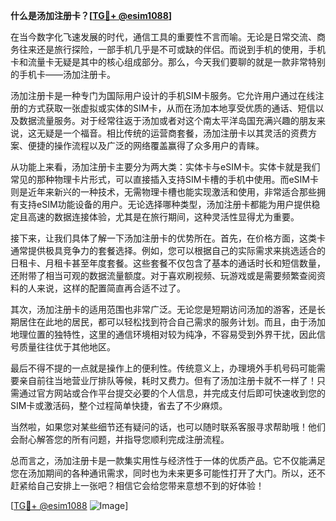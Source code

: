 **什么是汤加注册卡？[[TG💪+ @esim1088](https://t.me/s/esim1088)]**

在当今数字化飞速发展的时代，通信工具的重要性不言而喻。无论是日常交流、商务往来还是旅行探险，一部手机几乎是不可或缺的伴侣。而说到手机的使用，手机卡和流量卡无疑是其中的核心组成部分。那么，今天我们要聊的就是一款非常特别的手机卡——汤加注册卡。

汤加注册卡是一种专门为国际用户设计的手机SIM卡服务。它允许用户通过在线注册的方式获取一张虚拟或实体的SIM卡，从而在汤加本地享受优质的通话、短信以及数据流量服务。对于经常往返于汤加或者对这个南太平洋岛国充满兴趣的朋友来说，这无疑是一个福音。相比传统的运营商套餐，汤加注册卡以其灵活的资费方案、便捷的操作流程以及广泛的网络覆盖赢得了众多用户的青睐。

从功能上来看，汤加注册卡主要分为两大类：实体卡与eSIM卡。实体卡就是我们常见的那种物理卡片形式，可以直接插入支持SIM卡槽的手机中使用。而eSIM卡则是近年来新兴的一种技术，无需物理卡槽也能实现激活和使用，非常适合那些拥有支持eSIM功能设备的用户。无论选择哪种类型，汤加注册卡都能为用户提供稳定且高速的数据连接体验，尤其是在旅行期间，这种灵活性显得尤为重要。

接下来，让我们具体了解一下汤加注册卡的优势所在。首先，在价格方面，这类卡通常提供极具竞争力的套餐选择。例如，您可以根据自己的实际需求来挑选适合的日租卡、月租卡甚至年度套餐。这些套餐不仅包含了基本的通话时长和短信数量，还附带了相当可观的数据流量额度。对于喜欢刷视频、玩游戏或是需要频繁查阅资料的人来说，这样的配置简直再合适不过了。

其次，汤加注册卡的适用范围也非常广泛。无论您是短期访问汤加的游客，还是长期居住在此地的居民，都可以轻松找到符合自己需求的服务计划。而且，由于汤加地理位置的独特性，这里的通信环境相对较为纯净，不容易受到外界干扰，因此信号质量往往优于其他地区。

最后不得不提的一点就是操作上的便利性。传统意义上，办理境外手机号码可能需要亲自前往当地营业厅排队等候，耗时又费力。但有了汤加注册卡就不一样了！只需通过官方网站或合作平台提交必要的个人信息，并完成支付后即可快速收到您的SIM卡或激活码，整个过程简单快捷，省去了不少麻烦。

当然啦，如果您对某些细节还有疑问的话，也可以随时联系客服寻求帮助哦！他们会耐心解答您的所有问题，并指导您顺利完成注册流程。

总而言之，汤加注册卡是一款集实用性与经济性于一体的优质产品。它不仅能满足您在汤加期间的各种通讯需求，同时也为未来更多可能性打开了大门。所以，还不赶紧给自己安排上一张吧？相信它会给您带来意想不到的好体验！

[[TG💪+ @esim1088](https://t.me/s/esim1088) ![Image](https://i.postimg.cc/4NQfJmqS/Snipaste-2025-05-13-00-14-12.png)]